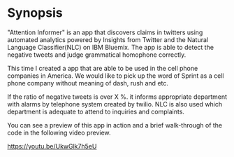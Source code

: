 # Synopsis
"Attention Informer" is an app that discovers claims in twitters using automated analytics powered by Insights from Twitter and the Natural Language Classifier(NLC) on IBM Bluemix. 
The app is able to detect the negative tweets and judge grammatical homophone correctly.

This time I created a app that are able to be used in the cell phone companies in America.
We would like to pick up the word of Sprint as a cell phone company without meaning of dash, rush and etc.

If the ratio of negative tweets is over X %. it informs appropriate department with alarms by telephone system created by twilio. NLC is also used which department is adequate to attend to inquiries and complaints.

You can see a preview of this app in action and a brief walk-through of the code in the following video preview.

https://youtu.be/UkwGlk7h5eU
